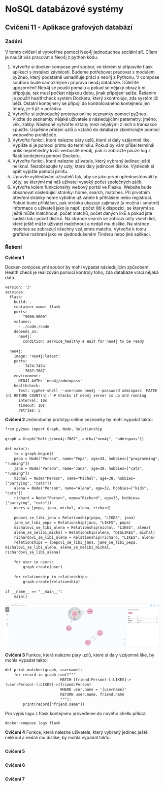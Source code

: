 # NoSQL databázové systémy

## Cvičení 11 - Aplikace grafových databází

### Zadání

V tomto cvičení si vytvoříme pomocí Neo4j jednoduchou sociální síť. Cílem je naučit vás pracovat s Neo4j z python kódu.

1. Vytvořte si docker-compose.yml soubor, ve kterém si připravíte flask aplikaci s instalací závislostí. Budeme potřebovat pracovat s modulem py2neo, který podstatně usnadňuje práci s neo4j z Pythonu. V compose souboru bude samozřejmě i příprava neo4j databáze. Důležité upozornění! Neo4j se pouští pomalu a pokud se nějaký obraz k ní připojuje, tak musí počkat nějakou dobu, jinak připojení selže. Řešením je použít healthcheck systém Dockeru, který zkontroluje, zda systém již běží. Ostatní kontejnery se připojí do kontrolovaného kontejneru jen tehdy, je-li již v pořádku.
2. Vytvořte si jednoduchý prototyp online seznamky pomocí py2neo. Vložte do seznamky nějaké uživatele s následujícími parametry: jméno, věk, záliby. Následně vytvořte vztahy mezi nějakými z nich a transakce spusťte. Úspěšné přidání uzlů a vztahů do databáze zkontrolujte pomocí webového prohlížeče.
3. Vytvořte funkci, která nalezne páry uzlů, které si daly vzájemně like. Vypište si je pomocí printu do terminálu. Pokud by vám přišel terminál přiliš nepřehledný kvůli verbositě neo4j, pak si zobrazte pouze log z flask kontejneru pomocí Dockeru.
4. Vytvořte funkci, která nalezne uživatele, který vybraný jedinec ještě neliknul. Nezobrazujte ty uzly, které daly jedincovi dislike. Výsledek si opět vypište pomocí printu.
5. Upravte vyhledávání uživatelů tak, aby se jako první upřednostňovali ty účty, se kterými má náš uživatel vysoký počet společných zálib.
6. Vytvořte kolem funkcionality webový portál ve Flasku. Website bude obsahovat následující stránky: home, search, matches. Při prvotním otevření stránky home vybídne uživatele k přihlášení nebo registraci. Pokud bude přihlášen, pak stránka ukazuje zajímavé (a možná i smutné) informace o uživateli jako je např.: počet lidí k dispozici, se kterými se ještě může matchnout, počet matchů, počet daných liků a pokud jste sadisti tak i počet disliků. Na stránce search se zobrazí účty všech lidí, které ještě může uživatel matchnout a nedali mu dislike. Na stránce matches se zobrazují všechny vzájemné matche. Vytvořte k tomu grafické rozhraní jako ve zjednodušeném Tinderu nebo jiné aplikaci.

### Řešení

**Cvičení 1**

Docker-compose.yml soubor by mohl vypadat následujícím způsobem. Health check je realizován pomocí kontroly toho, zda databáze vrací nějaká data.

```
version: '3'
services:
  flask:
    build: .
    container_name: flask
    ports:
      - "5000:5000"
    volumes:
      - ./code:/code
    depends_on:
      neo4j:
        condition: service_healthy # Wait for neo4j to be ready
      
  neo4j:
    image: 'neo4j:latest'
    ports:
      - '7474:7474'
      - '7687:7687'
    environment:
      NEO4J_AUTH: 'neo4j/adminpass'
    healthcheck:
      test: cypher-shell --username neo4j --password adminpass 'MATCH (n) RETURN COUNT(n);' # Checks if neo4j server is up and running
      interval: 10s
      timeout: 10s
      retries: 5
```

**Cvičení 2**
Jednoduchý prototyp online seznamky by mohl vypadat takto:

```
from py2neo import Graph, Node, Relationship

graph = Graph("bolt://neo4j:7687", auth=("neo4j", "adminpass"))

def main():
    tx = graph.begin()
    pepa = Node("Person", name="Pepa", age=34, hobbies=["programming", "running"])
    jana = Node("Person", name="Jana", age=30, hobbies=["cats", "running"])
    michal = Node("Person", name="Michal", age=38, hobbies=["partying", "cats"])
    alena = Node("Person", name="Alena", age=32, hobbies=["kids", "cats"])
    richard = Node("Person", name="Richard", age=33, hobbies=["partying", "cats"])
    users = [pepa, jana, michal, alena, richard]

    pepovi_se_libi_jana = Relationship(pepa, "LIKES", jana)
    jane_se_libi_pepa = Relationship(jana, "LIKES", pepa)
    michalovi_se_libi_alena = Relationship(michal, "LIKES", alena)
    alene_se_nelibi_michal = Relationship(alena, "DISLIKES", michal)
    richardovi_se_libi_alena = Relationship(richard, "LIKES", alena)
    relationships = [pepovi_se_libi_jana, jane_se_libi_pepa, michalovi_se_libi_alena, alene_se_nelibi_michal, richardovi_se_libi_alena]
    
    for user in users:
        graph.create(user)

    for relationship in relationships:
        graph.create(relationship)

if __name__ == "__main__":
    main()
```
![Alt text](prototyp.png)

**Cvičení 3**
Funkce, která nalezne páry uzlů, které si daly vzájemně like, by mohla vypadat takto:
```
def print_matches(graph, username):
    for record in graph.run(f"""
                         MATCH (friend:Person)-[:LIKES]->(user:Person)-[:LIKES]->(friend:Person) 
                         WHERE user.name = '{username}'
                         RETURN user.name, friend.name
                         """):
        print(record["friend.name"])
```

Pro výpis logu z flask kontejneru provedeme do nového shellu příkaz:
```
docker-compose logs flask
```

**Cvičení 4**
Funkce, která nalezne uživatele, který vybraný jedinec ještě neliknul a nedali mu dislike, by mohla vypadat takto:
```

```

**Cvičení 5**
```

```

**Cvičení 6**
```

```

**Cvičení 7**
```

```